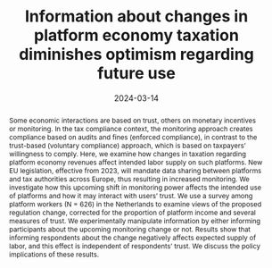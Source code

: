 ---
title: "Information about changes in platform economy taxation diminishes optimism regarding future use"
date: 2024-03-14
publishDate: 2024-03-14T09:00:00
authors: ["**Jantsje M Mol**", "Catherine Molho"]
publication_types: ["2"]
abstract: "Some economic interactions are based on trust, others on monetary incentives or monitoring. In the tax compliance context, the monitoring approach creates compliance based on audits and fines (enforced compliance), in contrast to the trust-based (voluntary compliance) approach, which is based on taxpayers’ willingness to comply. Here, we examine how changes in taxation regarding platform economy revenues affect intended labor supply on such platforms. New EU legislation, effective from 2023, will mandate data sharing between platforms and tax authorities across Europe, thus resulting in increased monitoring. We investigate how this upcoming shift in monitoring power affects the intended use of platforms and how it may interact with users’ trust. We use a survey among platform workers (N = 626) in the Netherlands to examine views of the proposed regulation change, corrected for the proportion of platform income and several measures of trust. We experimentally manipulate information by either informing participants about the upcoming monitoring change or not. Results show that informing respondents about the change negatively affects expected supply of labor, and this effect is independent of respondents’ trust. We discuss the policy implications of these results. 
"

featured: true
publication: "*Journal of the Economic Science Association*"
tags: ["Platform economy", "Taxation", "Online experiment", "Enforced compliance", "Voluntary compliance", "Trust"]

links:
  - name: PDF
    url: "https://rdcu.be/dBiqw"
  - name: DOI
    url: https://doi.org/10.1007/s40881-024-00160-y
  - name: Radio interview
    url: https://www.bnr.nl/podcast/de-economische-stand-van-nederland/10546959/de-economische-stand-van-nederland-wat-is-er-terecht-gekomen-van-de-nederlandse-deeleconomie
  - name: Twitter summary
    url: https://x.com/JantsjeMol/status/1772929925009342975?s=20
  - name: Data
    url: "https://osf.io/6w87b"
  - name: Analysis code
    url: "https://osf.io/6w87b"
  - name: Qualtrics code
    url: "https://osf.io/6w87b"
  - name: Preregistration
    url: "https://osf.io/6w87b"

---